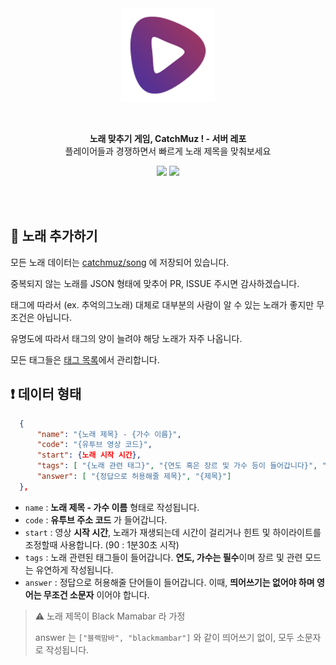 
<br/>
<br/>

<p align="center">
  <img src="https://github.com/kyechan99/catchmuz/blob/main/src/assets/catchmuz_icon.png" width="150"/>
</p>
<br/>
<p align="center">
  <strong>노래 맞추기 게임, CatchMuz ! - 서버 레포</strong>
  <br/>
  플레이어들과 경쟁하면서 빠르게 노래 제목을 맞춰보세요
</p>

<p align="center">

  <img src="https://img.shields.io/github/package-json/v/kyechan99/catchmuz?style=for-the-badge"/>
 <a href="https://github.com/kyechan99/catchmuz/releases">
 	<img src="https://img.shields.io/badge/DOWNLOAD-HERE-%235f5fff?style=for-the-badge"/>
 </a>
</p>

<br/>
<br/>




## 🎵 노래 추가하기
모든 노래 데이터는 [catchmuz/song](https://github.com/kyechan99/catchmuz-server/tree/main/song) 에 저장되어 있습니다.

중복되지 않는 노래를 JSON 형태에 맞추어 PR, ISSUE 주시면 감사하겠습니다.

태그에 따라서 (ex. 추억의그노래) 대체로 대부분의 사람이 알 수 있는 노래가 좋지만 무조건은 아닙니다.

유명도에 따라서 태그의 양이 늘려야 해당 노래가 자주 나옵니다.

모든 태그들은 [태그 목록](https://docs.google.com/document/d/1mjIdfzpKzum6Xd-ZZWtcW51r3f4qIdROXcn5sTEykv4/edit?usp=sharing)에서 관리합니다.



## ❗ 데이터 형태
```json
  {
      "name": "{노래 제목} - {가수 이름}",
      "code": "{유투브 영상 코드}",
      "start": {노래 시작 시간},
      "tags": [ "{노래 관련 태그}", "{연도 혹은 장르 및 가수 등이 들어갑니다}", "{관련 모드}" ],
      "answer": [ "{정답으로 허용해줄 제목}", "{제목}"]
  },
```

- `name` : **노래 제목 - 가수 이름** 형태로 작성됩니다.
- `code` : **유투브 주소 코드** 가 들어갑니다.
- `start` : 영상 **시작 시간**, 노래가 재생되는데 시간이 걸리거나 힌트 및 하이라이트를 조정할때 사용합니다. (90 : 1분30초 시작)
- `tags` : 노래 관련된 태그들이 들어갑니다. **연도, 가수는 필수**이며 장르 및 관련 모드는 유연하게 작성됩니다.
- `answer` : 정답으로 허용해줄 단어들이 들어갑니다. 이때, **띄어쓰기는 없어야 하며 영어는 무조건 소문자** 이어야 합니다.
> ⚠ 노래 제목이 Black Mamabar 라 가정
>>
> answer 는 `["블랙맘바", "blackmambar"]` 와 같이 띄어쓰기 없이, 모두 소문자로 작성됩니다.


